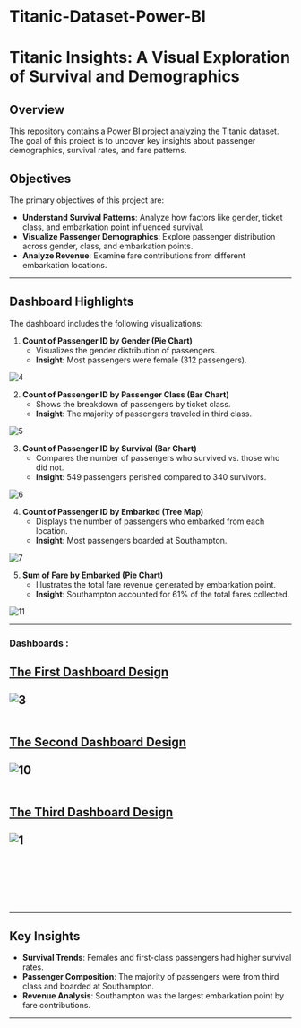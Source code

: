 # Titanic-Dataset-Power-BI

# Titanic Insights: A Visual Exploration of Survival and Demographics

## Overview

This repository contains a Power BI project analyzing the Titanic dataset. The goal of this project is to uncover key insights about passenger demographics, survival rates, and fare patterns.




## Objectives
The primary objectives of this project are:
- **Understand Survival Patterns**: Analyze how factors like gender, ticket class, and embarkation point influenced survival.
- **Visualize Passenger Demographics**: Explore passenger distribution across gender, class, and embarkation points.
- **Analyze Revenue**: Examine fare contributions from different embarkation locations.

---








## Dashboard Highlights
The dashboard includes the following visualizations:


1. **Count of Passenger ID by Gender (Pie Chart)**  
   - Visualizes the gender distribution of passengers.
   - **Insight**: Most passengers were female (312 passengers).




![4](https://github.com/user-attachments/assets/87123dea-ece1-4cb8-a4a0-7285d11b6bad)


2. **Count of Passenger ID by Passenger Class (Bar Chart)**  
   - Shows the breakdown of passengers by ticket class.
   - **Insight**: The majority of passengers traveled in third class.


![5](https://github.com/user-attachments/assets/c78bc546-03cb-4b5e-ad71-317f087b9152)



3. **Count of Passenger ID by Survival (Bar Chart)**  
   - Compares the number of passengers who survived vs. those who did not.
   - **Insight**: 549 passengers perished compared to 340 survivors.

![6](https://github.com/user-attachments/assets/840f3093-2c3b-450e-bd63-1c333bdc3ca4)


4. **Count of Passenger ID by Embarked (Tree Map)**  
   - Displays the number of passengers who embarked from each location.
   - **Insight**: Most passengers boarded at Southampton.

![7](https://github.com/user-attachments/assets/f298ae65-30bb-4bc8-b372-2d14081a3077)


5. **Sum of Fare by Embarked (Pie Chart)**  
   - Illustrates the total fare revenue generated by embarkation point.
   - **Insight**: Southampton accounted for 61% of the total fares collected.


![11](https://github.com/user-attachments/assets/f4bd279c-8dab-4521-bfe2-b1745088b553)


---
### Dashboards :

[The First Dashboard Design](https://app.powerbi.com/links/4wuCkF00IO?ctid=6efd0f20-57c8-4447-b53f-00d4992ca50b&pbi_source=linkShare)
<br>
<br>
![3](https://github.com/user-attachments/assets/ff238aa9-8c55-4e82-99df-29908b485099)
<br>
<br>
<br>
[The Second Dashboard Design](https://app.powerbi.com/links/kp_9nuB3gM?ctid=6efd0f20-57c8-4447-b53f-00d4992ca50b&pbi_source=linkShare&bookmarkGuid=ad75682c-827f-41ec-942b-8083abf5bf5f)
<br>
<br>
![10](https://github.com/user-attachments/assets/b8434513-0d4c-473a-a055-a8005036c674)
<br>
<br>
<br>
[The Third Dashboard Design](https://app.powerbi.com/links/7oFw02DWSk?ctid=6efd0f20-57c8-4447-b53f-00d4992ca50b&pbi_source=linkShare)
<br>
<br>
![1](https://github.com/user-attachments/assets/9bb7c802-876a-4e43-886b-31a3c92cab84)
<br>
<br>
<br>
---
<br>
<br>

---
## Key Insights
- **Survival Trends**: Females and first-class passengers had higher survival rates.
- **Passenger Composition**: The majority of passengers were from third class and boarded at Southampton.
- **Revenue Analysis**: Southampton was the largest embarkation point by fare contributions.

---


